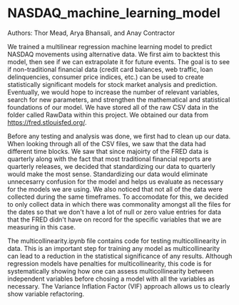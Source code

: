 # NASDAQ_machine_learning_model
Authors: Thor Mead, Arya Bhansali, and Anay Contractor

We trained a multilinear regression machine learning model to predict NASDAQ movements using alternative data. We first aim to backtest this model, then see if we can extrapolate it for future events. The goal is to see if non-traditional financial data (credit card balances, web traffic, loan delinquencies, consumer price indices, etc.) can be used to create statistically significant models for stock market analysis and prediction. Eventually, we would hope to increase the number of relevant variables, search for new parameters, and strengthen the mathematical and statistical foundations of our model. We have stored all of the raw CSV data in the folder called RawData within this project. We obtained our data from https://fred.stlouisfed.org/.

Before any testing and analysis was done, we first had to clean up our data. When looking through all of the CSV files, we saw that the data had different time blocks. We saw that since majoirty of the FRED data is quarterly along with the fact that most traditional financial reports are quarterly releases, we decided that standardizing our data to quarterly would make the most sense. Standardizing our data would eliminate unnecesarry confusion for the model and helps us evaluate as necessary for the models we are using. We also noticed that not all of the data were collected during the same timeframes. To accomodate for this, we decided to only collect data in which there was commonality amongst all the files for the dates so that we don't have a lot of null or zero value entries for data that the FRED didn't have on record for the specific variables that we are measuring in this case. 

The multicollinearity.ipynb file contains code for testing multicollinearity in data. This is an important step for training any model as multicollinearity can lead to a reduction in the statistical significance of any results. Although regression models have penalties for multicollinearity, this code is for systematically showing how one can assess multicollinearity between independent variables before chosing a model with all the variables as necessary. The Variance Inflation Factor (VIF) approach allows us to clearly show variable refactoring. 
 
